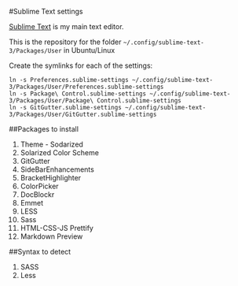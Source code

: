#Sublime Text settings

[Sublime Text](http://www.sublimetext.com/) is my main text editor.

This is the repository for the folder `~/.config/sublime-text-3/Packages/User` in Ubuntu/Linux

Create the symlinks for each of the settings:

```
ln -s Preferences.sublime-settings ~/.config/sublime-text-3/Packages/User/Preferences.sublime-settings
ln -s Package\ Control.sublime-settings ~/.config/sublime-text-3/Packages/User/Package\ Control.sublime-settings
ln -s GitGutter.sublime-settings ~/.config/sublime-text-3/Packages/User/GitGutter.sublime-settings
```

##Packages to install

1. Theme - Sodarized
1. Solarized Color Scheme
1. GitGutter
1. SideBarEnhancements
1. BracketHighlighter
1. ColorPicker
1. DocBlockr
1. Emmet
1. LESS
1. Sass
1. HTML-CSS-JS Prettify
1. Markdown Preview

##Syntax to detect

1. SASS
1. Less
